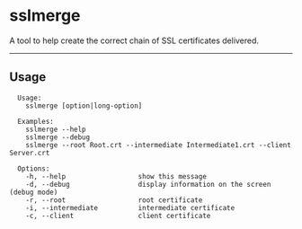 sslmerge
===================


A tool to help create the correct chain of SSL certificates delivered.

----------


Usage
-------------

```
  Usage:
    sslmerge [option|long-option]

  Examples:
    sslmerge --help
    sslmerge --debug
    sslmerge --root Root.crt --intermediate Intermediate1.crt --client Server.crt

  Options:
    -h, --help                  show this message
    -d, --debug                 display information on the screen (debug mode)
    -r, --root                  root certificate
    -i, --intermediate          intermediate certificate
    -c, --client                client certificate
```
